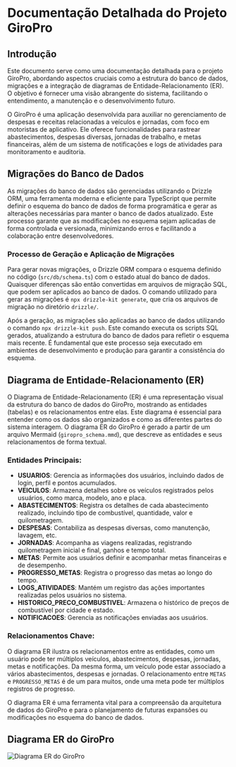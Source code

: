 # Documentação Detalhada do Projeto GiroPro

## Introdução

Este documento serve como uma documentação detalhada para o projeto GiroPro, abordando aspectos cruciais como a estrutura do banco de dados, migrações e a integração de diagramas de Entidade-Relacionamento (ER). O objetivo é fornecer uma visão abrangente do sistema, facilitando o entendimento, a manutenção e o desenvolvimento futuro.

O GiroPro é uma aplicação desenvolvida para auxiliar no gerenciamento de despesas e receitas relacionadas a veículos e jornadas, com foco em motoristas de aplicativo. Ele oferece funcionalidades para rastrear abastecimentos, despesas diversas, jornadas de trabalho, e metas financeiras, além de um sistema de notificações e logs de atividades para monitoramento e auditoria.

## Migrações do Banco de Dados

As migrações do banco de dados são gerenciadas utilizando o Drizzle ORM, uma ferramenta moderna e eficiente para TypeScript que permite definir o esquema do banco de dados de forma programática e gerar as alterações necessárias para manter o banco de dados atualizado. Este processo garante que as modificações no esquema sejam aplicadas de forma controlada e versionada, minimizando erros e facilitando a colaboração entre desenvolvedores.

### Processo de Geração e Aplicação de Migrações

Para gerar novas migrações, o Drizzle ORM compara o esquema definido no código (`src/db/schema.ts`) com o estado atual do banco de dados. Quaisquer diferenças são então convertidas em arquivos de migração SQL, que podem ser aplicados ao banco de dados. O comando utilizado para gerar as migrações é `npx drizzle-kit generate`, que cria os arquivos de migração no diretório `drizzle/`.

Após a geração, as migrações são aplicadas ao banco de dados utilizando o comando `npx drizzle-kit push`. Este comando executa os scripts SQL gerados, atualizando a estrutura do banco de dados para refletir o esquema mais recente. É fundamental que este processo seja executado em ambientes de desenvolvimento e produção para garantir a consistência do esquema.

## Diagrama de Entidade-Relacionamento (ER)

O Diagrama de Entidade-Relacionamento (ER) é uma representação visual da estrutura do banco de dados do GiroPro, mostrando as entidades (tabelas) e os relacionamentos entre elas. Este diagrama é essencial para entender como os dados são organizados e como as diferentes partes do sistema interagem. O diagrama ER do GiroPro é gerado a partir de um arquivo Mermaid (`giropro_schema.mmd`), que descreve as entidades e seus relacionamentos de forma textual.

### Entidades Principais:

*   **USUARIOS**: Gerencia as informações dos usuários, incluindo dados de login, perfil e pontos acumulados.
*   **VEICULOS**: Armazena detalhes sobre os veículos registrados pelos usuários, como marca, modelo, ano e placa.
*   **ABASTECIMENTOS**: Registra os detalhes de cada abastecimento realizado, incluindo tipo de combustível, quantidade, valor e quilometragem.
*   **DESPESAS**: Contabiliza as despesas diversas, como manutenção, lavagem, etc.
*   **JORNADAS**: Acompanha as viagens realizadas, registrando quilometragem inicial e final, ganhos e tempo total.
*   **METAS**: Permite aos usuários definir e acompanhar metas financeiras e de desempenho.
*   **PROGRESSO_METAS**: Registra o progresso das metas ao longo do tempo.
*   **LOGS_ATIVIDADES**: Mantém um registro das ações importantes realizadas pelos usuários no sistema.
*   **HISTORICO_PRECO_COMBUSTIVEL**: Armazena o histórico de preços de combustível por cidade e estado.
*   **NOTIFICACOES**: Gerencia as notificações enviadas aos usuários.

### Relacionamentos Chave:

O diagrama ER ilustra os relacionamentos entre as entidades, como um usuário pode ter múltiplos veículos, abastecimentos, despesas, jornadas, metas e notificações. Da mesma forma, um veículo pode estar associado a vários abastecimentos, despesas e jornadas. O relacionamento entre `METAS` e `PROGRESSO_METAS` é de um para muitos, onde uma meta pode ter múltiplos registros de progresso.

O diagrama ER é uma ferramenta vital para a compreensão da arquitetura de dados do GiroPro e para o planejamento de futuras expansões ou modificações no esquema do banco de dados.




## Diagrama ER do GiroPro

![Diagrama ER do GiroPro](/home/ubuntu/GiroPro/giropro_er_diagram.png)



